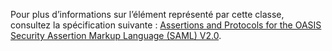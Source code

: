 Pour plus d’informations sur l’élément représenté par cette classe, consultez la spécification suivante : [Assertions and Protocols for the OASIS Security Assertion Markup Language (SAML) V2.0](http://docs.oasis-open.org/security/saml/v2.0/saml-core-2.0-os.pdf).

